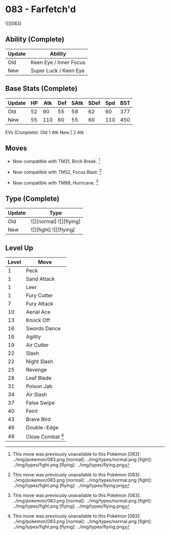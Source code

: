 # 083 - Farfetch'd
![][083]

## Ability (Complete)

Update | Ability
---    | ---
Old    | Keen Eye / Inner Focus
New    | Super Luck / Keen Eye

## Base Stats (Complete)

Update | HP | Atk | Def | SAtk | SDef | Spd | BST
---    | ---| --- | --- | ---  | ---  | --- | ---
Old    | 52 |  90 |  55 |  58  |  62  |  60  |  377
New    | 55 |  110 |  60 |  55  |  60  |  110  |  450

EVs (Complete):
Old     1 Atk
New    | 2 Atk

## Moves

 - Now compatible with TM31, Brick Break. [^1]

 - Now compatible with TM52, Focus Blast. [^1]

 - Now compatible with TM88, Hurricane. [^1]

## Type (Complete)

Update | Type
---    | ---
Old    | ![][normal]  ![][flying]
New    | ![][fight]  ![][flying]

## Level Up

Level | Move
---   | ---
  1   | Peck
  1   | Sand Attack
  1   | Leer
  1   | Fury Cutter
  7   | Fury Attack
 10   | Aerial Ace
 13   | Knock Off
 16   | Swords Dance
 16   | Agility
 19   | Air Cutter
 22   | Slash
 22   | Night Slash
 25   | Revenge
 28   | Leaf Blade
 31   | Poison Jab
 34   | Air Slash
 37   | False Swipe
 40   | Feint
 43   | Brave Bird
 46   | Double-Edge
 49   | Close Combat [^1]

[^1]: This move was previously unavailable to this Pokémon
[083]: ../img/pokemon/083.png
[normal]: ../img/types/normal.png
[fight]: ../img/types/fight.png
[flying]: ../img/types/flying.png
